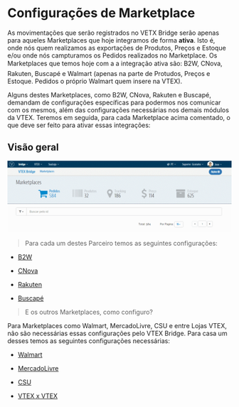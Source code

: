 # Configurações de Marketplace

As movimentações que serão registrados no VETX Bridge serão apenas para aqueles Marketplaces que hoje integramos de forma **ativa**. Isto é, onde nós quem realizamos as exportações de Produtos, Preços e Estoque e/ou onde nós campturamos os Pedidos realizados no Marketplace. Os Marketplaces que temos hoje com a a integração ativa são: B2W, CNova, Rakuten, Buscapé e Walmart (apenas na parte de Protudos, Preços e Estoque. Pedidos o próprio Walmart quem insere na VTEX).

Alguns destes Marketplaces, como B2W, CNova, Rakuten e Buscapé, demandam de configurações específicas para podermos nos comunicar com os mesmos, além das configurações necessárias nos demais módulos da VTEX.
Teremos em seguida, para cada Marketplace acima comentado, o que deve ser feito para ativar essas integrações:

## Visão geral

![Visão geral_config](V_newconfig.gif)

> Para cada um destes Parceiro temos as seguintes configurações:

* [B2W](b2w\README.md)

* [CNova](cnova\README.md)

* [Rakuten](rakuten\README.md)

* [Buscapé](buscape\README.md)

> E os outros Marketplaces, como configuro?

Para Marketplaces como Walmart, MercadoLivre, CSU e entre Lojas VTEX, não são necessárias essas configurações pelo VTEX Bridge.
Para casa um desses temos as seguintes configurações necessárias:

* [Walmart](http://help.vtex.com/hc/pt-br/articles/206873737-Walmart-Configura%C3%A7%C3%B5es-de-Marketplace)

* [MercadoLivre](http://help.vtex.com/hc/pt-br/articles/206866037-MercadoLivre-Configura%C3%A7%C3%B5es-de-Marketplace)

* [CSU](http://help.vtex.com/hc/pt-br/articles/206164018-Opte-CSU-CSU-Vivo-CSU-Santos-Configura%C3%A7%C3%B5es-de-Marketplace)

* [VTEX x VTEX](http://help.vtex.com/hc/pt-br/articles/206882247-VTEX-x-VTEX-Configura%C3%A7%C3%B5es-de-Marketplace)
